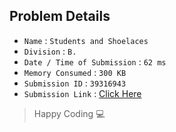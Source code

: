 ## Problem Details 
 
- `Name`                      : `Students and Shoelaces`
- `Division`                  : `B.`
- `Date / Time of Submission` : `62 ms`
- `Memory Consumed`           : `300 KB`
- `Submission ID`             : `39316943`
- `Submission Link`           : [Click Here](http://codeforces.com/contest/129/submission/39316943)

> Happy Coding   :computer: